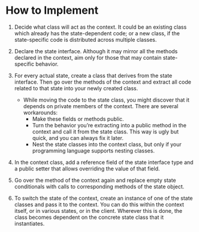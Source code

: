# How to Implement
1. Decide what class will act as the context. It could be an existing class which already has the state-dependent code; or a new class, if the state-specific code is distributed across multiple classes.

1. Declare the state interface. Although it may mirror all the methods declared in the context, aim only for those that may contain state-specific behavior.

1. For every actual state, create a class that derives from the state interface. Then go over the methods of the context and extract all code related to that state into your newly created class.
    - While moving the code to the state class, you might discover that it depends on private members of the context. There are several workarounds:
        - Make these fields or methods public.
        - Turn the behavior you’re extracting into a public method in the context and call it from the state class. This way is ugly but quick, and you can always fix it later.
        - Nest the state classes into the context class, but only if your programming language supports nesting classes.

1. In the context class, add a reference field of the state interface type and a public setter that allows overriding the value of that field.

1. Go over the method of the context again and replace empty state conditionals with calls to corresponding methods of the state object.

1. To switch the state of the context, create an instance of one of the state classes and pass it to the context. You can do this within the context itself, or in various states, or in the client. Wherever this is done, the class becomes dependent on the concrete state class that it instantiates.